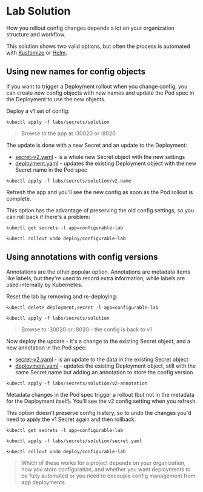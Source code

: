 # Lab Solution

How you rollout config changes depends a lot on your organization structure and workflow.

This solution shows two valid options, but often the process is automated with [Kustomize]() or [Helm]().


## Using new names for config objects

If you want to trigger a Deployment rollout when you change config, you can create new config objects with new names and update the Pod spec in the Deployment to use the new objects.

Deploy a v1 set of config:

```
kubectl apply -f labs/secrets/solution
```

> Browse to the app at :30020 or :8020

The update is done with a new Secret and an update to the Deployment:

- [secret-v2.yaml](solution/v2-name/secret-v2.yaml) - is a whole new Secret object with the new settings
- [deployment.yaml](solution/v2-name/deployment.yaml) - updates the existing Deployment object with the new Secret name in the Pod spec

```
kubectl apply -f labs/secrets/solution/v2-name
```

Refresh the app and you'll see the new config as soon as the Pod rollout is complete.

This option has the advantage of preserving the old config settings, so you can roll back if there's a problem:

```
kubectl get secrets -l app=configurable-lab

kubectl rollout undo deploy/configurable-lab
```

## Using annotations with config versions

Annotations are the other popular option. Annotations are metadata items like labels, but they're used to record extra information, while labels are used internally by Kubernetes.

Reset the lab by removing and re-deploying:

```
kubectl delete deployment,secret -l app=configurable-lab

kubectl apply -f labs/secrets/solution
```

> Browse to :30020 or :8020 - the config is back to v1

Now deploy the update - it's a change to the existing Secret object, and a new annotation in the Pod spec:

- [secret-v2.yaml](solution/v2-annotation/secret-v2.yaml) - is an update to the data in the existing Secret object
- [deployment.yaml](solution/v2-annotation/deployment.yaml) - updates the existing Deployment object, still with the same Secret name but adding an annotation to store the config version

```
kubectl apply -f labs/secrets/solution/v2-annotation
```

Metadata changes in the Pod spec trigger a rollout (but not in the metadata for the Deployment itself). You'll see the v2 config setting when you refresh.

This option doesn't preserve config history, so to undo the changes you'd need to apply the v1 Secret again and then rollback:

```
kubectl get secrets -l app=configurable-lab

kubectl apply -f labs/secrets/solution/secret.yaml

kubectl rollout undo deploy/configurable-lab
```

> Which of these works for a project depends on your organization, how you store configuration, and whether you want deployments to be fully automated or you need to decouple config management from app deployments.